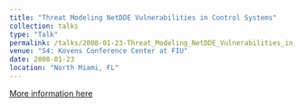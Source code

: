 ```yaml
---
title: "Threat Modeling NetDDE Vulnerabilities in Control Systems"
collection: talks
type: "Talk"
permalink: /talks/2008-01-23-Threat_Modeling_NetDDE_Vulnerabilities_in_Control_Systems
venue: "S4: Kovens Conference Center at FIU"
date: 2008-01-23
location: "North Miami, FL"
---
```


[More information here](https://dale-peterson.com/2008/01/29/vulnerable-netdde-shares-lead-to-complete-system-compromise/)
